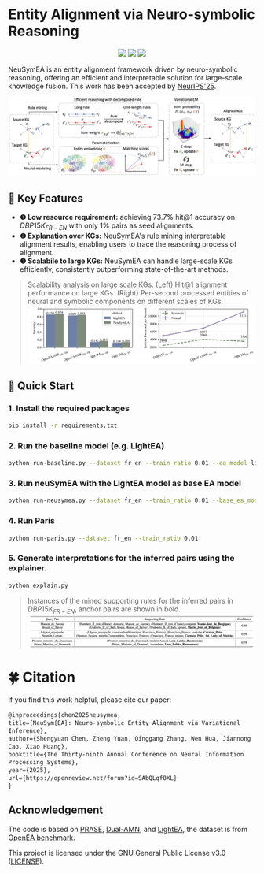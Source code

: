# Entity Alignment via Neuro-symbolic Reasoning

<div align="center">
    <a href="http://makeapullrequest.com"><img src="https://img.shields.io/badge/PRs-welcome-green.svg"/></a>
      <a href="http://makeapullrequest.com"><img src="https://img.shields.io/github/last-commit/chensyCN/NeuSymEA-NeurIPS25?color=blue"/></a>
      <a href="https://neurips.cc/virtual/2025/poster/117956"><img src="https://img.shields.io/badge/paper-available-brightgreen"/></a>
</div>

NeuSymEA is an entity alignment framework driven by neuro-symbolic reasoning, offering an efficient and interpretable solution for large-scale knowledge fusion. This work has been accepted by [NeurIPS'25](https://neurips.cc/virtual/2025/poster/117956).

![System Architecture](figs/framework.png)

## 🌟 Key Features

- **❶ Low resource requirement:** achieving 73.7% hit@1 accuracy on $DBP15K_{FR-EN}$ with only 1% pairs as seed alignments.
- **❷ Explanation over KGs:** NeuSymEA's rule mining interpretable alignment results, enabling users to trace the reasoning process of alignment.
- **❸ Scalabile to large KGs:** NeuSymEA can handle large-scale KGs efficiently, consistently outperforming state-of-the-art methods.


> Scalability analysis on large scale KGs. (Left) Hit@1 alignment performance on large KGs. (Right) Per-second processed entities of neural and symbolic components on different scales of KGs.
![large-kgs](figs/large-kgs.png)

## 🚀 Quick Start

### 1. Install the required packages

```bash
pip install -r requirements.txt
```

### 2. Run the baseline model (e.g. LightEA)

```bash
python run-baseline.py --dataset fr_en --train_ratio 0.01 --ea_model lightea --gpu 1 
```

### 3. Run neuSymEA with the LightEA model as base EA model

```bash
python run-neusymea.py --dataset fr_en --train_ratio 0.01 --base_ea_model lightea --gpu 1
```

### 4. Run Paris

```bash
python run-paris.py --dataset fr_en --train_ratio 0.01
```

### 5. Generate interpretations for the inferred pairs using the explainer.

```bash
python explain.py
```

> Instances of the mined supporting rules for the inferred pairs in $DBP15K_{FR-EN}$, anchor pairs are shown in bold.
![](figs/mined-rules.png)

# 🍀 Citation

If you find this work helpful, please cite our paper:

```
@inproceedings{chen2025neusymea,
title={NeuSym{EA}: Neuro-symbolic Entity Alignment via Variational Inference},
author={Shengyuan Chen, Zheng Yuan, Qinggang Zhang, Wen Hua, Jiannong Cao, Xiao Huang},
booktitle={The Thirty-ninth Annual Conference on Neural Information Processing Systems},
year={2025},
url={https://openreview.net/forum?id=SAbQLqf8XL}
}
```

## Acknowledgement

The code is based on [PRASE](https://github.com/qizhyuan/PRASE-Python), [Dual-AMN](https://github.com/MaoXinn/Dual-AMN), and [LightEA](https://github.com/MaoXinn/LightEA), the dataset is from [OpenEA benchmark](https://github.com/nju-websoft/OpenEA).

This project is licensed under the GNU General Public License v3.0 ([LICENSE](LICENSE.txt)).
